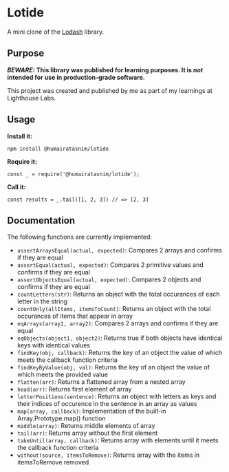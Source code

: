 # Lotide

A mini clone of the [Lodash](https://lodash.com) library.

## Purpose

**_BEWARE:_ This library was published for learning purposes. It is _not_ intended for use in production-grade software.**

This project was created and published by me as part of my learnings at Lighthouse Labs. 

## Usage

**Install it:**

`npm install @humairatasnim/lotide`

**Require it:**

`const _ = require('@humairatasnim/lotide');`

**Call it:**

`const results = _.tail([1, 2, 3]) // => [2, 3]`

## Documentation

The following functions are currently implemented:

* `assertArraysEqual(actual, expected)`: Compares 2 arrays and confirms if they are equal
* `assertEqual(actual, expected)`: Compares 2 primitive values and confirms if they are equal
* `assertObjectsEqual(actual, expected)`: Compares 2 objects and confirms if they are equal
* `countLetters(str)`: Returns an object with the total occurances of each letter in the string
* `countOnly(allItems, itemsToCount)`: Returns an object with the total occurances of items that appear in array
* `eqArrays(array1, array2)`: Compares 2 arrays and confirms if they are equal
* `eqObjects(object1, object2)`: Returns true if both objects have identical keys with identical values
* `findKey(obj, callback)`: Returns the key of an object the value of which meets the callback function criteria
* `findKeyByValue(obj, val)`: Returns the key of an object the value of which meets the provided value
* `flatten(arr)`: Returns a flattened array from a nested array
* `head(arr)`: Returns first element of array
* `letterPositions(sentence)`: Returns an object with letters as keys and their indices of occurence in the sentence in an array as values
* `map(array, callback)`: Implementation of the built-in Array.Prototype.map() function
* `middle(array)`: Returns middle elements of array
* `tail(arr)`: Returns array without the first element
* `takeUntil(array, callback)`: Returns array with elements until it meets the callback function criteria 
* `without(source, itemsToRemove)`: Returns array with the items in itemsToRemove removed